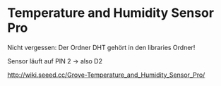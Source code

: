 # Temperature and Humidity Sensor Pro

Nicht vergessen: Der Ordner DHT gehört in den libraries Ordner!

Sensor läuft auf PIN 2 -> also D2

http://wiki.seeed.cc/Grove-Temperature_and_Humidity_Sensor_Pro/
